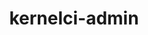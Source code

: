 ---
parent_project: kernelci
permalink: /engineering/projects/kernelci/kernelci-admin/
project_link_name: kernelci-admin
project_url: https://github.com/kernelci/kernelci-admin
statsAvailable: 'true'
title: kernelci-admin
---